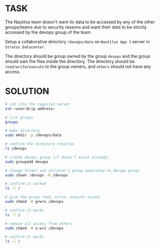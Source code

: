 # TASK

The Nautilus team doesn't want its data to be accessed by any of the other groups/teams due to security reasons and want their data to be strictly accessed by the devops group of the team.

Setup a collaborative directory `/devops/data` on `Nautilus App 1` server in `Stratos Datacenter`.

The directory should be group owned by the group `devops` and the group should own the files inside the directory. The directory should be `read/write/execute` to the group owners, and `others` should not have any access.

# SOLUTION

```bash
# ssh into the required server
ssh <user>@<ip address>

# list groups
groups

# make directory
sudo mkdir -p /devops/data

# confirm the directory creation
ls /devops

# create devops group (if doesn't exist already)
sudo groupadd devops

# change folder and children's group ownership to devops group
sudo chown :devops -R /devops

# confirm it worked
ls -l /

# give the group read, write, execute access
sudo chmod -R g+wrx /devops

# confirm it works
ls -l /

# remove all access from others
sudo chmod -R o-wrx /devops

# confirm it works
ls -l /
```
